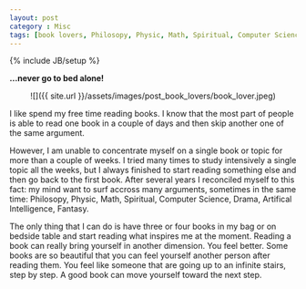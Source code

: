 ```yaml
---
layout: post
category : Misc
tags: [book lovers, Philosopy, Physic, Math, Spiritual, Computer Science, Drama, Artifical Intelligence, Fantasy]
---
```

{% include JB/setup %}

**…never go to bed alone!**

<!--more-->


<div style="text-align:center" markdown="1">
![]({{ site.url }}/assets/images/post_book_lovers/book_lover.jpeg)
</div>


I like spend my free time reading books. I know that the most part of people is able to read one book in a couple of days and then skip another one of the same argument.

However, I am unable to concentrate myself on a single book or topic for more than a couple of weeks. I tried many times to study intensively a single topic all the weeks, but I always finished to start reading something else and then go back to the first book.  After several years I reconciled myself to this fact: my mind want to surf accross many arguments, sometimes in the same time: Philosopy, Physic, Math, Spiritual, Computer Science, Drama, Artifical Intelligence, Fantasy. 

The only thing that I can do is have three or four books in my bag or on bedside table and start reading what inspires me at the moment. Reading a book can really bring yourself in another dimension. You feel better. Some books are so beautiful that you can feel yourself another person after reading them. You feel like someone that are going up to an infinite stairs, step by step. A good book can move yourself toward the next step.


